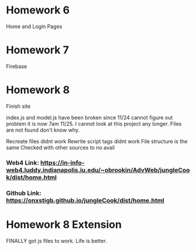 # Homework 6

Home and Login Pages

# Homework 7

Firebase

# Homework 8

Finish site

index.js and model.js have been broken since 11/24 cannot figure out problem it is now 7am 11/25. I cannot look at this project any longer. Files are not found don't know why.

Recreate files didnt work
Rewrite script tags didnt work
File structure is the same
Checked with other sources to no avail

### Web4 Link: https://in-info-web4.luddy.indianapolis.iu.edu/~obrookin/AdvWeb/jungleCook/dist/home.html

### Github Link: https://onxstigb.github.io/jungleCook/dist/home.html

# Homework 8 Extension

FINALLY got js files to work. Life is better.
